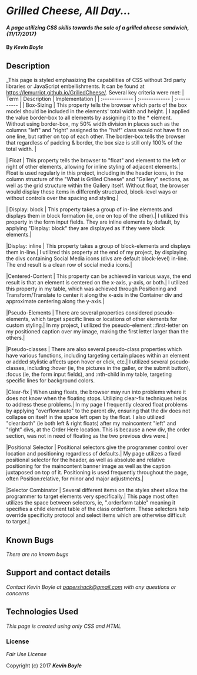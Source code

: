 # _Grilled Cheese, All Day..._

#### _A page utilizing CSS skills towards the sale of a grilled cheese sandwich, {11/17/2017}_

#### By _**Kevin Boyle**_

## Description

_This page is styled emphasizing the capabilities of CSS without 3rd party libraries or JavaScript embellishments. It can be found at https://lemurriot.github.io/GrilledCheese/. Several key criteria were met:
| Term    | Description     | Implementation |
| :------------- | :------------- | :----------- |
| Box-Sizing      | This property tells the browser which parts of the box model should be included in the elements' total width and height.      |    I applied the value border-box to all elements by assigning it to the * element. Without using border-box, my 50% width division in places such as the columns "left" and "right" assigned to the "half" class would not have fit on one line, but rather on top of each other.  The border-box tells the browser that regardless of padding & border, the box size is still only 100% of the total width.  |


| Float | This property tells the browser to "float" and element to the left or right of other elements, allowing for inline styling of adjacent elements.| Float is used regularly in this project, including in the header icons, in the column structure of the "What is Grilled Cheese" and "Gallery" sections, as well as the grid structure within the Gallery itself. Without float, the browser would display these items in differently structured, block-level ways or without controls over the spacing and styling.|

| Display: block | This property takes a group of in-line elements and displays them in block formation (ie, one on top of the other).| I utilized this property in the form input fields. They are inline elements by default, by applying "Display: block" they are displayed as if they were block elements.|

|Display: inline | This property takes a group of block-elements and displays them in-line.| I utilized this property at the end of my project, by displaying the divs containing Social Media icons (divs are default block-level) in-line. The end result is a clean row of social media icons.|

|Centered-Content | This property can be achieved in various ways, the end result is that an element is centered on the x-axis, y-axis, or both.| I utilized this property in my table, which was achieved through Positioning and Transform/Translate to center it along the x-axis in the Container div and approximate centering along the y-axis.|

|Pseudo-Elements | There are several properties considered pseudo-elements, which target specific lines or locations of other elements for custom styling.| In my project, I utilized the pseudo-element ::first-letter on my positioned caption over my image, making the first letter larger than the others.|

|Pseudo-classes | There are also several pseudo-class properties which have various functions, including targeting certain places within an element or added stylistic affects upon hover or click, etc.| I utilized several pseudo-classes, including :hover (ie, the pictures in the galler, or the submit button), :focus (ie, the form input fields), and :nth-child in my table, targeting specific lines for background colors.

|Clear-fix | When using floats, the browser may run into problems where it does not know when the floating stops. Utilizing clear-fix techniques helps to address these problems.| In my page I frequently cleared float problems by applying "overflow:auto" to the parent div, ensuring that the div does not collapse on itself in the space left open by the float. I also utilized "clear:both" (ie both left & right floats) after my maincontent "left" and "right" divs, at the Order Here location. This is because a new div, the order section, was not in need of floating as the two previous divs were.|

|Positional Selector | Positional selectors give the programmer control over location and positioning regardless of defaults.| My page utilizes a fixed positional selector for the header, as well as absolute and relative positioning for the maincontent banner image as well as the caption juxtaposed on top of it. Positioning is used frequently throughout the page, often Position:relative, for minor and major adjustments.|

|Selector Combinator | Several different items on the styles sheet allow the programmer to target elements very specifically.| This page most often utilizes the space between selectors, ie, ".orderform table" meaning it specifies a child element table of the class orderform. These selectors help override specificity protocol and select items which are otherwise difficult to target.|


## Known Bugs

_There are no known bugs_

## Support and contact details

_Contact Kevin Boyle at papershack@gmail.com with any questions or concerns_

## Technologies Used

_This page is created using only CSS and HTML_

### License

*Fair Use License*

Copyright (c) 2017 **_Kevin Boyle_**
